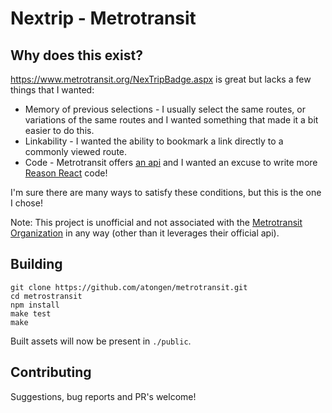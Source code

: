 # Nextrip - Metrotransit

## Why does this exist?

https://www.metrotransit.org/NexTripBadge.aspx is great but lacks a few things that I wanted:

* Memory of previous selections - I usually select the same routes, or variations of the same routes and I wanted something that made it a bit easier to do this.
* Linkability - I wanted the ability to bookmark a link directly to a commonly viewed route.
* Code - Metrotransit offers [an api](https://svc.metrotransit.org/) and I wanted an excuse to write more [Reason React](https://reasonml.github.io/reason-react/) code!

I'm sure there are many ways to satisfy these conditions, but this is the one I chose!

Note: This project is unofficial and not associated with the [Metrotransit Organization](https://www.metrotransit.org/) in any way (other than it leverages their official api).

## Building

```
git clone https://github.com/atongen/metrotransit.git
cd metrostransit
npm install
make test
make
```

Built assets will now be present in `./public`.

## Contributing

Suggestions, bug reports and PR's welcome!
